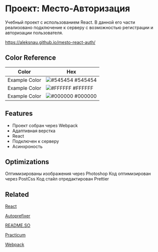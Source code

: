 # Проект: Место-Авторизация

Учебный проект c использованием React. В данной его части реализовано подключение к серверу с возможностью регистрации и авторизации пользователя.

https://aleksnau.github.io/mesto-react-auth/

## Color Reference

| Color         | Hex                                                              |
|---------------|------------------------------------------------------------------|
| Example Color | ![#545454](https://via.placeholder.com/10/545454?text=+) #545454 |
| Example Color | ![#FFFFFF](https://via.placeholder.com/10/FFFFFF?text=+) #FFFFFF |
| Example Color | ![#000000](https://via.placeholder.com/10/000000?text=+) #000000 |

## Features

- Проект собран через Webpack
- Адаптивная верстка
- React
- Подключен к серверу
- Асинхроность

## Optimizations

Оптимизированы изображения через Photoshop
Код оптимизирован через PostCss
Код стайл отредактирован Prettier


## Related
[React](https://ru.legacy.reactjs.org/)

[Autoprefixer](https://github.com/autoprefixer/autoprefixer.github.io)

[README.SO](https://github.com/matiassingers/awesome-readme)

[Practicum](https://practicum.yandex.ru/)

[Webpack](https://webpack.js.org/)